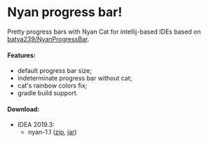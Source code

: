 # Nyan progress bar!

Pretty progress bars with Nyan Cat for intellij-based IDEs based on [batya239/NyanProgressBar](https://github.com/batya239/NyanProgressBar).

#### Features:
- default progress bar size;
- indeterminate progress bar without cat;
- cat's rainbow colors fix;
- gradle build support.

#### Download:
- IDEA 2019.3:
  - nyan-1.1 ([zip](https://github.com/Artiow/nyan-progress-bar/releases/download/1.1/nyan-1.1.zip), [jar](https://github.com/Artiow/nyan-progress-bar/releases/download/1.1/nyan-1.1.jar))
